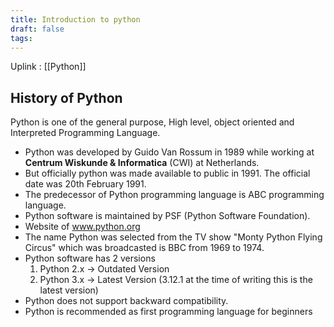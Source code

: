 ```yaml
---
title: Introduction to python
draft: false
tags:
---
```

Uplink : [[Python]]
## History of Python

Python is one of the general purpose, High level, object oriented and Interpreted Programming Language.

- Python was developed by Guido Van Rossum in 1989 while working at **Centrum Wiskunde & Informatica** (CWI) at Netherlands. 
- But officially python was made available to public in 1991. The official date was 20th February 1991.
- The predecessor of Python programming language is ABC programming language.
- Python software is maintained by PSF (Python Software Foundation).
- Website of www.python.org
- The name Python was selected from the TV show "Monty Python Flying Circus" which was broadcasted is BBC from 1969 to 1974.
- Python software has 2 versions 
	1. Python 2.x &rarr; Outdated Version
	2. Python 3.x &rarr; Latest Version (3.12.1 at the time of writing this is the latest version)
- Python does not support backward compatibility.
- Python is recommended as first programming language for beginners
